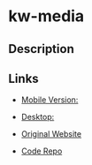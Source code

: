 # kw-media


## Description 

## Links

- [Mobile Version:](https://kw-mobile.netlify.app)

- [Desktop:](https://kw-desktop.netlify.app/)

- [Original Website](https://kountrywayne.com/)

- [Code Repo](https://github.com/builde7b0b/kw-media)